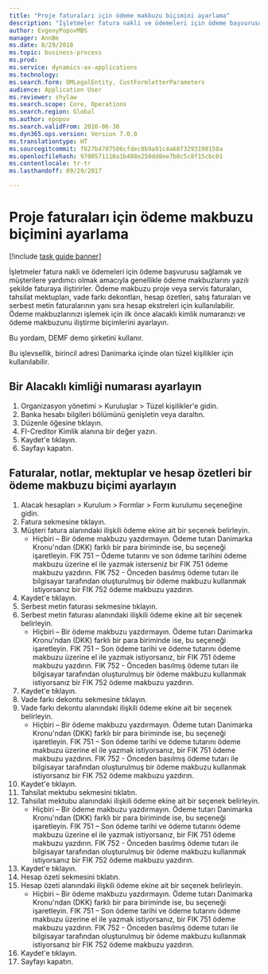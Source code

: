 ```yaml
--- 
title: "Proje faturaları için ödeme makbuzu biçimini ayarlama"
description: "İşletmeler fatura nakli ve ödemeleri için ödeme başvurusu sağlamak ve müşterilere yardımcı olmak amacıyla genellikle ödeme makbuzlarını yazılı şekilde faturaya iliştirirler."
author: EvgenyPopovMBS
manager: AnnBe
ms.date: 8/29/2018
ms.topic: business-process
ms.prod: 
ms.service: dynamics-ax-applications
ms.technology: 
ms.search.form: OMLegalEntity, CustFormletterParameters
audience: Application User
ms.reviewer: shylaw
ms.search.scope: Core, Operations
ms.search.region: Global
ms.author: epopov
ms.search.validFrom: 2016-06-30
ms.dyn365.ops.version: Version 7.0.0
ms.translationtype: HT
ms.sourcegitcommit: f827b4787506cfdec8b9a91c4a68f3293190158a
ms.openlocfilehash: 9700571110a1b488e250dd8ee7b8c5c8f15cbc01
ms.contentlocale: tr-tr
ms.lasthandoff: 09/29/2017

---
```

# <a name="set-up-payment-slip-format-for-project-invoices"></a>Proje faturaları için ödeme makbuzu biçimini ayarlama

[!include [task guide banner](../../includes/task-guide-banner.md)]

İşletmeler fatura nakli ve ödemeleri için ödeme başvurusu sağlamak ve müşterilere yardımcı olmak amacıyla genellikle ödeme makbuzlarını yazılı şekilde faturaya iliştirirler. Ödeme makbuzu proje veya servis faturaları, tahsilat mektupları, vade farkı dekontları, hesap özetleri, satış faturaları ve serbest metin faturalarının yanı sıra hesap ekstreleri için kullanılabilir. Ödeme makbuzlarınızı işlemek için ilk önce alacaklı kimlik numaranızı ve ödeme makbuzunu iliştirme biçimlerini ayarlayın.

Bu yordam, DEMF demo şirketini kullanır. 

Bu işlevsellik, birincil adresi Danimarka içinde olan tüzel kişilikler için kullanılabilir.


## <a name="set-up-a-creditor-id-number"></a>Bir Alacaklı kimliği numarası ayarlayın
1. Organizasyon yönetimi > Kuruluşlar > Tüzel kişilikler'e gidin.
2. Banka hesabı bilgileri bölümünü genişletin veya daraltın.
3. Düzenle öğesine tıklayın.
4. FI-Creditor Kimlik alanına bir değer yazın.
5. Kaydet'e tıklayın.
6. Sayfayı kapatın.

## <a name="set-up-a-payment-slip-format-for-invoices-notes-letters-and-statements"></a>Faturalar, notlar, mektuplar ve hesap özetleri bir ödeme makbuzu biçimi ayarlayın
1. Alacak hesapları > Kurulum > Formlar > Form kurulumu seçeneğine gidin.
2. Fatura sekmesine tıklayın.
3. Müşteri fatura alanındaki ilişkili ödeme ekine ait bir seçenek belirleyin.
    * Hiçbiri – Bir ödeme makbuzu yazdırmayın. Ödeme tutarı Danimarka Kronu'ndan (DKK) farklı bir para biriminde ise, bu seçeneği işaretleyin.   FIK 751 – Ödeme tutarını ve son ödeme tarihini ödeme makbuzu üzerine el ile yazmak isterseniz bir FIK 751 ödeme makbuzu yazdırın.   FIK 752 - Önceden basılmış ödeme tutarı ile bilgisayar tarafından oluşturulmuş bir ödeme makbuzu kullanmak istiyorsanız bir FIK 752 ödeme makbuzu yazdırın.  
4. Kaydet'e tıklayın.
5. Serbest metin faturası sekmesine tıklayın.
6. Serbest metin faturası alanındaki ilişkili ödeme ekine ait bir seçenek belirleyin.
    * Hiçbiri – Bir ödeme makbuzu yazdırmayın. Ödeme tutarı Danimarka Kronu'ndan (DKK) farklı bir para biriminde ise, bu seçeneği işaretleyin.   FIK 751 – Son ödeme tarihi ve ödeme tutarını ödeme makbuzu üzerine el ile yazmak istiyorsanız, bir FIK 751 ödeme makbuzu yazdırın.   FIK 752 - Önceden basılmış ödeme tutarı ile bilgisayar tarafından oluşturulmuş bir ödeme makbuzu kullanmak istiyorsanız bir FIK 752 ödeme makbuzu yazdırın.  
7. Kaydet'e tıklayın.
8. Vade farkı dekontu sekmesine tıklayın.
9. Vade farkı dekontu alanındaki ilişkili ödeme ekine ait bir seçenek belirleyin.
    * Hiçbiri – Bir ödeme makbuzu yazdırmayın. Ödeme tutarı Danimarka Kronu'ndan (DKK) farklı bir para biriminde ise, bu seçeneği işaretleyin.   FIK 751 – Son ödeme tarihi ve ödeme tutarını ödeme makbuzu üzerine el ile yazmak istiyorsanız, bir FIK 751 ödeme makbuzu yazdırın.   FIK 752 - Önceden basılmış ödeme tutarı ile bilgisayar tarafından oluşturulmuş bir ödeme makbuzu kullanmak istiyorsanız bir FIK 752 ödeme makbuzu yazdırın.  
10. Kaydet'e tıklayın.
11. Tahsilat mektubu sekmesini tıklatın.
12. Tahsilat mektubu alanındaki ilişkili ödeme ekine ait bir seçenek belirleyin.
    * Hiçbiri – Bir ödeme makbuzu yazdırmayın. Ödeme tutarı Danimarka Kronu'ndan (DKK) farklı bir para biriminde ise, bu seçeneği işaretleyin.   FIK 751 – Son ödeme tarihi ve ödeme tutarını ödeme makbuzu üzerine el ile yazmak istiyorsanız, bir FIK 751 ödeme makbuzu yazdırın.   FIK 752 - Önceden basılmış ödeme tutarı ile bilgisayar tarafından oluşturulmuş bir ödeme makbuzu kullanmak istiyorsanız bir FIK 752 ödeme makbuzu yazdırın.  
13. Kaydet'e tıklayın.
14. Hesap özeti sekmesini tıklatın.
15. Hesap özeti alanındaki ilişkili ödeme ekine ait bir seçenek belirleyin.
    * Hiçbiri – Bir ödeme makbuzu yazdırmayın. Ödeme tutarı Danimarka Kronu'ndan (DKK) farklı bir para biriminde ise, bu seçeneği işaretleyin.   FIK 751 – Son ödeme tarihi ve ödeme tutarını ödeme makbuzu üzerine el ile yazmak istiyorsanız, bir FIK 751 ödeme makbuzu yazdırın.   FIK 752 - Önceden basılmış ödeme tutarı ile bilgisayar tarafından oluşturulmuş bir ödeme makbuzu kullanmak istiyorsanız bir FIK 752 ödeme makbuzu yazdırın.  
16. Kaydet'e tıklayın.
17. Sayfayı kapatın.


